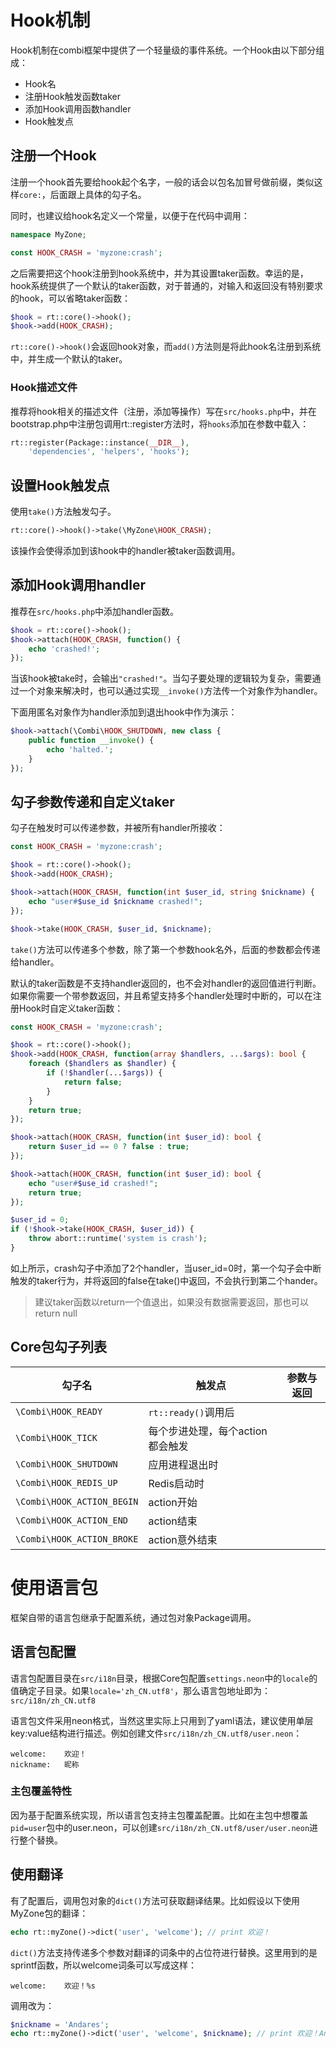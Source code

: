 # Hook机制

Hook机制在combi框架中提供了一个轻量级的事件系统。一个Hook由以下部分组成：

*   Hook名
*   注册Hook触发函数taker
*   添加Hook调用函数handler
*   Hook触发点

## 注册一个Hook

注册一个hook首先要给hook起个名字，一般的话会以包名加冒号做前缀，类似这样```core:```，后面跟上具体的勾子名。

同时，也建议给hook名定义一个常量，以便于在代码中调用：

```php
namespace MyZone;

const HOOK_CRASH = 'myzone:crash';
```

之后需要把这个hook注册到hook系统中，并为其设置taker函数。幸运的是，hook系统提供了一个默认的taker函数，对于普通的，对输入和返回没有特别要求的hook，可以省略taker函数：

```php
$hook = rt::core()->hook();
$hook->add(HOOK_CRASH);
```

```rt::core()->hook()```会返回hook对象，而```add()```方法则是将此hook名注册到系统中，并生成一个默认的taker。

### Hook描述文件

推荐将hook相关的描述文件（注册，添加等操作）写在```src/hooks.php```中，并在bootstrap.php中注册包调用rt::register方法时，将```hooks```添加在参数中载入：

```php
rt::register(Package::instance(__DIR__),
    'dependencies', 'helpers', 'hooks');
```

## 设置Hook触发点

使用```take()```方法触发勾子。

```php
rt::core()->hook()->take(\MyZone\HOOK_CRASH);
```

该操作会使得添加到该hook中的handler被taker函数调用。

## 添加Hook调用handler

推荐在```src/hooks.php```中添加handler函数。

```php
$hook = rt::core()->hook();
$hook->attach(HOOK_CRASH, function() {
    echo 'crashed!';
});
```

当该hook被take时，会输出```"crashed!"```。当勾子要处理的逻辑较为复杂，需要通过一个对象来解决时，也可以通过实现```__invoke()```方法传一个对象作为handler。

下面用匿名对象作为handler添加到退出hook中作为演示：

```php
$hook->attach(\Combi\HOOK_SHUTDOWN, new class {
    public function __invoke() {
        echo 'halted.';
    }
});
```

## 勾子参数传递和自定义taker

勾子在触发时可以传递参数，并被所有handler所接收：

```php
const HOOK_CRASH = 'myzone:crash';

$hook = rt::core()->hook();
$hook->add(HOOK_CRASH);

$hook->attach(HOOK_CRASH, function(int $user_id, string $nickname) {
    echo "user#$use_id $nickname crashed!";
});

$hook->take(HOOK_CRASH, $user_id, $nickname);
```

```take()```方法可以传递多个参数，除了第一个参数hook名外，后面的参数都会传递给handler。

默认的taker函数是不支持handler返回的，也不会对handler的返回值进行判断。如果你需要一个带参数返回，并且希望支持多个handler处理时中断的，可以在注册Hook时自定义taker函数：

```php
const HOOK_CRASH = 'myzone:crash';

$hook = rt::core()->hook();
$hook->add(HOOK_CRASH, function(array $handlers, ...$args): bool {
    foreach ($handlers as $handler) {
        if (!$handler(...$args)) {
            return false;
        }
    }
    return true;
});

$hook->attach(HOOK_CRASH, function(int $user_id): bool {
    return $user_id == 0 ? false : true;
});

$hook->attach(HOOK_CRASH, function(int $user_id): bool {
    echo "user#$use_id crashed!";
    return true;
});

$user_id = 0;
if (!$hook->take(HOOK_CRASH, $user_id)) {
    throw abort::runtime('system is crash');
}
```

如上所示，crash勾子中添加了2个handler，当user_id=0时，第一个勾子会中断触发的taker行为，并将返回的false在take()中返回，不会执行到第二个hander。

>   建议taker函数以return一个值退出，如果没有数据需要返回，那也可以return null

## Core包勾子列表

|勾子名|触发点|参数与返回|
|---|---|---|
|```\Combi\HOOK_READY```|```rt::ready()```调用后||
|```\Combi\HOOK_TICK```|每个步进处理，每个action都会触发||
|```\Combi\HOOK_SHUTDOWN```|应用进程退出时||
|```\Combi\HOOK_REDIS_UP```|Redis启动时||
|```\Combi\HOOK_ACTION_BEGIN```|action开始||
|```\Combi\HOOK_ACTION_END```|action结束||
|```\Combi\HOOK_ACTION_BROKE```|action意外结束||

# 使用语言包

框架自带的语言包继承于配置系统，通过包对象Package调用。

## 语言包配置

语言包配置目录在```src/i18n```目录，根据Core包配置```settings.neon```中的```locale```的值确定子目录。如果```locale='zh_CN.utf8'```，那么语言包地址即为：```src/i18n/zh_CN.utf8```

语言包文件采用neon格式，当然这里实际上只用到了yaml语法，建议使用单层key:value结构进行描述。例如创建文件```src/i18n/zh_CN.utf8/user.neon```：

```neon
welcome:    欢迎！
nickname:   昵称
```

### 主包覆盖特性

因为基于配置系统实现，所以语言包支持主包覆盖配置。比如在主包中想覆盖```pid=user```包中的user.neon，可以创建```src/i18n/zh_CN.utf8/user/user.neon```进行整个替换。

## 使用翻译

有了配置后，调用包对象的```dict()```方法可获取翻译结果。比如假设以下使用MyZone包的翻译：

```php
echo rt::myZone()->dict('user', 'welcome'); // print 欢迎！
```

```dict()```方法支持传递多个参数对翻译的词条中的占位符进行替换。这里用到的是sprintf函数，所以welcome词条可以写成这样：

```neon
welcome:    欢迎！%s
```

调用改为：

```php
$nickname = 'Andares';
echo rt::myZone()->dict('user', 'welcome', $nickname); // print 欢迎！Andares
```


